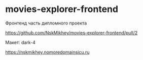 # movies-explorer-frontend
Фронтенд часть дипломного проекта

https://github.com/NskMikhey/movies-explorer-frontend/pull/2

Макет: dark-4

https://nskmikhey.nomoredomainsicu.ru
 